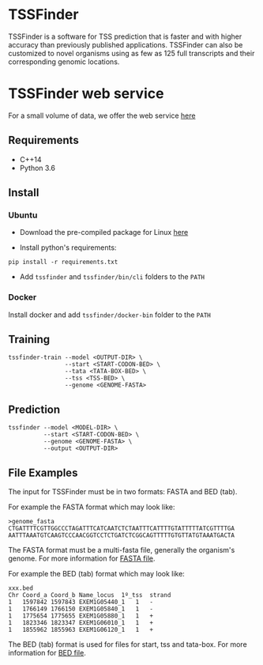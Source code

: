 # TSSFinder

TSSFinder is a software for TSS prediction that is faster and with higher accuracy than previously published applications. TSSFinder can also be customized to novel organisms using as few as 125 full transcripts and their corresponding genomic locations.

# TSSFinder web service

For a small volume of data, we offer the web service [here](http://sucest-fun.org/wsapp/tssfinder/)


## Requirements

- C++14
- Python 3.6

## Install

### Ubuntu

- Download the pre-compiled package for Linux [here](https://github.com/tssfinder/tssfinder.github.io/releases/download/v1.0.0/tssfinder.v1.0.0.zip)

- Install python's requirements:

```
pip install -r requirements.txt
```

- Add `tssfinder` and `tssfinder/bin/cli` folders to the `PATH`

### Docker

Install docker and add `tssfinder/docker-bin` folder to the `PATH`

## Training

```
tssfinder-train --model <OUTPUT-DIR> \
                --start <START-CODON-BED> \
                --tata <TATA-BOX-BED> \
                --tss <TSS-BED> \
                --genome <GENOME-FASTA> 
```

## Prediction

```
tssfinder --model <MODEL-DIR> \
          --start <START-CODON-BED> \
          --genome <GENOME-FASTA> \
          --output <OUTPUT-DIR>
```
## File Examples

The input for TSSFinder must be in two formats: FASTA and BED (tab).

For example the FASTA format which may look like:
```
>genome_fasta
CTGATTTTCGTTGGCCCTAGATTTCATCAATCTCTAATTTCATTTTGTATTTTTATCGTTTTGA
AATTTAAATGTCAAGTCCCAACGGTCCTCTGATCTCGGCAGTTTTTGTGTTATGTAAATGACTA
```
The FASTA format must be a multi-fasta file, generally the organism's genome. For more information for [FASTA file](https://en.wikipedia.org/wiki/FASTA_format).

For example the BED (tab) format which may look like:
```
xxx.bed 
Chr	Coord_a	Coord_b	Name_locus	1º_tss	strand
1	1597842	1597843	EXEM1G05440_1	1	-
1	1766149	1766150	EXEM1G05840_1	1	-
1	1775654	1775655	EXEM1G05880_1	1	+
1	1823346	1823347	EXEM1G06010_1	1	+
1	1855962	1855963	EXEM1G06120_1	1	+

```
The BED (tab) format is used for files for start, tss and tata-box. For more information for [BED file](https://m.ensembl.org/info/website/upload/bed.html).
